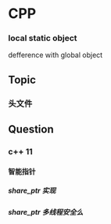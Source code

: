 # CPP

### local static object

defference with global object

## Topic

### 头文件

## Question

### c++ 11

#### 智能指针

##### share_ptr 实现

##### share_ptr 多线程安全么

